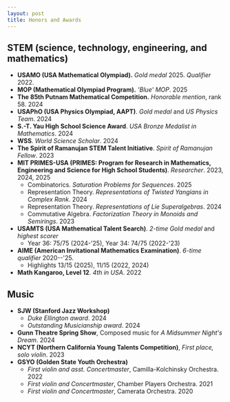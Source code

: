 ```yaml
---
layout: post
title: Honors and Awards
---
```


## STEM (science, technology, engineering, and mathematics)

- **USAMO (USA Mathematical Olympiad).** *Gold medal* 2025. *Qualifier* 2022.
- **MOP (Mathematical Olympiad Program).** *'Blue' MOP*. 2025
- **The 85th Putnam Mathematical Competition.** *Honorable mention*, rank 58. 2024
- **USAPhO (USA Physics Olympiad, AAPT)**. *Gold medal* and *US Physics Team*. 2024
- **S.-T. Yau High School Science Award**. *USA Bronze Medalist in Mathematics*. 2024
- **WSS**. *World Science Scholar*. 2024
- **The Spirit of Ramanujan STEM Talent Initiative**. *Spirit of Ramanujan Fellow*. 2023
- **MIT PRIMES-USA (PRIMES: Program for Research in Mathematics, Engineering and Science for High School Students)**. *Researcher*. 2023, 2024, 2025
  - Combinatorics. *Saturation Problems for Sequences*. 2025
  - Representation Theory. *Representations of Twisted Yangians in Complex Rank*. 2024
  - Representation Theory. *Representations of Lie Superalgebras*. 2024
  - Commutative Algebra. *Factorization Theory in Monoids and Semirings*. 2023  
- **USAMTS (USA Mathematical Talent Search)**. *2-time Gold medal* and *highest scorer*
  - Year 36: 75/75 (2024-'25), Year 34: 74/75 (2022-'23)
- **AIME (American Invitational Mathematics Examination)**. *6-time qualifier* 2020--'25.
  - Highlights 13/15 (2025), 11/15 (2022, 2024)
- **Math Kangaroo, Level 12**. *4th in USA*. 2022


## Music

- **SJW (Stanford Jazz Workshop)**
  - *Duke Ellington award*. 2024
  - *Outstanding Musicianship award*. 2024
- **Gunn Theatre Spring Show**, Composed music for *A Midsummer Night's Dream*. 2024
- **NCYT (Northern California Young Talents Competition)**, *First place, solo violin*. 2023
- **GSYO (Golden State Youth Orchestra)**
  - *First violin and asst. Concertmaster*, Camilla-Kolchinsky Orchestra. 2022
  - *First violin and Concertmaster*, Chamber Players Orchestra. 2021
  - *First violin and Concertmaster*, Camerata Orchestra. 2020
